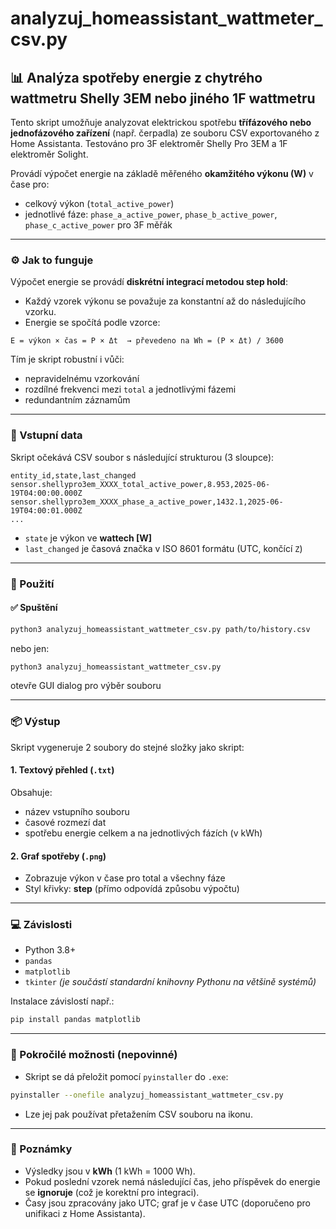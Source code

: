 # analyzuj_homeassistant_wattmeter_csv.py

## 📊 Analýza spotřeby energie z chytrého wattmetru Shelly 3EM nebo jiného 1F wattmetru

Tento skript umožňuje analyzovat elektrickou spotřebu **třífázového nebo jednofázového zařízení** (např. čerpadla) ze souboru CSV exportovaného z Home Assistanta. Testováno pro 3F elektroměr Shelly Pro 3EM a 1F elektroměr Solight.

Provádí výpočet energie na základě měřeného **okamžitého výkonu (W)** v čase pro:

* celkový výkon (`total_active_power`)
* jednotlivé fáze: `phase_a_active_power`, `phase_b_active_power`, `phase_c_active_power` pro 3F měřák

---

### ⚙️ Jak to funguje

Výpočet energie se provádí **diskrétní integrací metodou step hold**:

* Každý vzorek výkonu se považuje za konstantní až do následujícího vzorku.
* Energie se spočítá podle vzorce:

```text
E = výkon × čas = P × Δt  → převedeno na Wh = (P × Δt) / 3600
```

Tím je skript robustní i vůči:

* nepravidelnému vzorkování
* rozdílné frekvenci mezi `total` a jednotlivými fázemi
* redundantním záznamům

---

### 🧾 Vstupní data

Skript očekává CSV soubor s následující strukturou (3 sloupce):

```csv
entity_id,state,last_changed
sensor.shellypro3em_XXXX_total_active_power,8.953,2025-06-19T04:00:00.000Z
sensor.shellypro3em_XXXX_phase_a_active_power,1432.1,2025-06-19T04:00:01.000Z
...
```

* `state` je výkon ve **wattech \[W]**
* `last_changed` je časová značka v ISO 8601 formátu (UTC, končící `Z`)

---

### 🧰 Použití

#### ✅ Spuštění

```bash
python3 analyzuj_homeassistant_wattmeter_csv.py path/to/history.csv
```

nebo jen:

```bash
python3 analyzuj_homeassistant_wattmeter_csv.py
```

otevře GUI dialog pro výběr souboru

---

### 📦 Výstup

Skript vygeneruje 2 soubory do stejné složky jako skript:

#### 1. Textový přehled (`.txt`)

Obsahuje:

* název vstupního souboru
* časové rozmezí dat
* spotřebu energie celkem a na jednotlivých fázích (v kWh)

#### 2. Graf spotřeby (`.png`)

* Zobrazuje výkon v čase pro total a všechny fáze
* Styl křivky: **step** (přímo odpovídá způsobu výpočtu)

---

### 💻 Závislosti

* Python 3.8+
* `pandas`
* `matplotlib`
* `tkinter` *(je součástí standardní knihovny Pythonu na většině systémů)*

Instalace závislostí např.:

```bash
pip install pandas matplotlib
```

---

### 🧊 Pokročilé možnosti (nepovinné)

* Skript se dá přeložit pomocí `pyinstaller` do `.exe`:

```bash
pyinstaller --onefile analyzuj_homeassistant_wattmeter_csv.py
```

* Lze jej pak používat přetažením CSV souboru na ikonu.

---

### 🧠 Poznámky

* Výsledky jsou v **kWh** (1 kWh = 1000 Wh).
* Pokud poslední vzorek nemá následující čas, jeho příspěvek do energie se **ignoruje** (což je korektní pro integraci).
* Časy jsou zpracovány jako UTC; graf je v čase UTC (doporučeno pro unifikaci z Home Assistanta).
